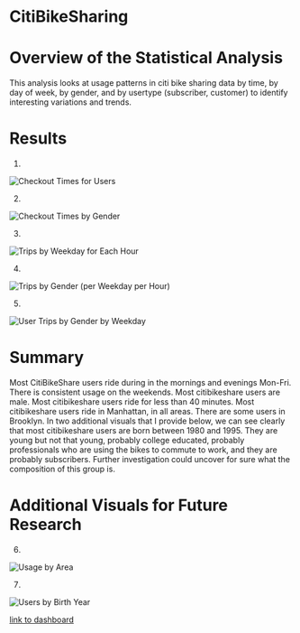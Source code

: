 # CitiBikeSharing

# Overview of the Statistical Analysis
This analysis looks at usage patterns in citi bike sharing data by time, by day of week, by gender, and by usertype (subscriber, customer) to identify interesting variations and trends.

# Results
1.
![Checkout Times for Users](https://user-images.githubusercontent.com/106618404/192064064-0e4566dd-d721-4da2-96d1-fc200a61415b.PNG)

2.
![Checkout Times by Gender](https://user-images.githubusercontent.com/106618404/192064095-ff87ae37-732e-489b-b943-6dea765f5913.PNG)

3.
![Trips by Weekday for Each Hour](https://user-images.githubusercontent.com/106618404/192064140-4309ba88-b2f0-4000-a29f-ecb473877f21.PNG)

4.
![Trips by Gender (per Weekday per Hour)](https://user-images.githubusercontent.com/106618404/192064148-e40c86cd-6aa5-4e37-9ea1-27cd06575535.PNG)

5.
![User Trips by Gender by Weekday](https://user-images.githubusercontent.com/106618404/192064168-c90af88a-271d-4a02-8035-33e061dd8e20.PNG)


# Summary
Most CitiBikeShare users ride during in the mornings and evenings Mon-Fri. There is consistent usage on the weekends. Most citibikeshare users are male. Most citibikeshare users ride for less than 40 minutes. Most citibikeshare users ride in Manhattan, in all areas. There are some users in Brooklyn. In two additional visuals that I provide below, we can see clearly that most citibikeshare users are born between 1980 and 1995. They are young but not that young, probably college educated, probably professionals who are using the bikes to commute to work, and they are probably subscribers. Further investigation could uncover for sure what the composition of this group is.

# Additional Visuals for Future Research
6.
![Usage by Area](https://user-images.githubusercontent.com/106618404/192064902-7531459f-d045-4e82-a700-ff972b85b070.PNG)

7.
![Users by Birth Year](https://user-images.githubusercontent.com/106618404/192065500-133263f6-9080-41c7-970b-8540f1bc8186.PNG)

[link to dashboard](https://public.tableau.com/app/profile/andrew7424/viz/CitiBikeShareAnalysis_16639732488690/Story1?publish=yes)
